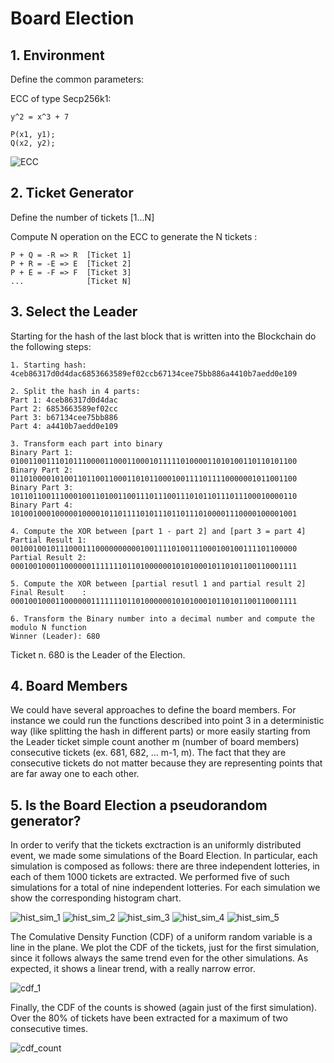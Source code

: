 # Board Election

## 1. Environment

Define the common parameters:

ECC of type Secp256k1:

    y^2 = x^3 + 7
    
    P(x1, y1);
    Q(x2, y2);
    
![ECC](plots/curve.jpg)
    
     
## 2. Ticket Generator
Define the number of tickets [1...N]

Compute N operation on the ECC to generate the N tickets :

    P + Q = -R => R  [Ticket 1]
    P + R = -E => E  [Ticket 2]
    P + E = -F => F  [Ticket 3]
    ...              [Ticket N]

## 3. Select the Leader

Starting for the hash of the last block that is written into the Blockchain do the following steps:

    1. Starting hash: 4ceb86317d0d4dac6853663589ef02ccb67134cee75bb886a4410b7aedd0e109

    2. Split the hash in 4 parts:
    Part 1: 4ceb86317d0d4dac
    Part 2: 6853663589ef02cc
    Part 3: b67134cee75bb886
    Part 4: a4410b7aedd0e109
    
    3. Transform each part into binary
    Binary Part 1:  0100110011101011100001100011000101111101000011010100110110101100
    Binary Part 2:  0110100001010011011001100011010110001001111011110000001011001100
    Binary Part 3:  1011011001110001001101001100111011100111010110111011100010000110
    Binary Part 4:  1010010001000001000010110111101011101101110100001110000100001001
    
    4. Compute the XOR between [part 1 - part 2] and [part 3 = part 4]
    Partial Result 1: 0010010010111000111000000000010011110100111000100100111101100000
    Partial Result 2: 0001001000110000001111111011010000001010100010110101100110001111
   
    5. Compute the XOR between [partial resutl 1 and partial result 2]
    Final Result    : 0001001000110000001111111011010000001010100010110101100110001111
   
    6. Transform the Binary number into a decimal number and compute the modulo N function
    Winner (Leader): 680
    
Ticket n. 680 is the Leader of the Election. 

## 4. Board Members

We could have several approaches to define the board members. For instance we could run the functions described into point 3 in a deterministic way (like splitting the hash in different parts) or more easily starting from the Leader ticket simple count another m (number of board members) consecutive tickets (ex. 681, 682, ... m-1, m).
The fact that they are consecutive tickets do not matter because they are representing points that are far away one to each other.

## 5. Is the Board Election a pseudorandom generator?

In order to verify that the tickets exctraction is an uniformly distributed event, we made some simulations of the Board Election. In particular, each simulation is composed as follows: there are three independent lotteries, in each of them 1000 tickets are extracted.  We performed five of such simulations for a total of nine independent lotteries. For each simulation we show the corresponding histogram chart. 

![hist_sim_1](plots/hist_sim_1.png)
![hist_sim_2](plots/hist_sim_2.png)
![hist_sim_3](plots/hist_sim_3.png)
![hist_sim_4](plots/hist_sim_4.png)
![hist_sim_5](plots/hist_sim_5.png)

The Comulative Density Function (CDF) of a uniform random variable is a line in the plane. We plot the CDF of the tickets, just for the first simulation, since it follows always the same trend even for the other simulations. As expected, it shows a linear trend, with a really narrow error. 

![cdf_1](plots/cdf_1.png)

Finally, the CDF of the counts is showed (again just of the first simulation). Over the 80% of tickets have been extracted for a maximum of two consecutive times. 

![cdf_count](plots/cdf_count.png)


